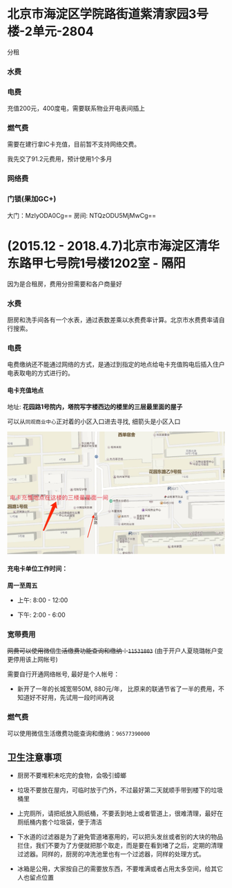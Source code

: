 # 北京市海淀区学院路街道紫清家园3号楼-2单元-2804

分租

### 水费

### 电费

充值200元，400度电，需要联系物业开电表间插上

### 燃气费

需要在建行拿IC卡充值，目前暂不支持网络交费。 

我先交了91.2元费用，预计使用1个多月

### 网络费

### 门锁(果加GC+)

大门：MzIyODA0Cg==
房间: NTQzODU5MjMwCg==

# (2015.12 - 2018.4.7)北京市海淀区清华东路甲七号院1号楼1202室 - 隔阳

因为是合租房，费用分担需要和各户商量好

### 水费

厨房和洗手间各有一个水表，通过表数差乘以水费费率计算。北京市水费费率请自行搜索。

### 电费

电费缴纳还不能通过网络的方式，是通过到指定的地点给电卡充值购电后插入住户电表取电的方式进行的。

#### 电卡充值地点

地址: **花园路1号院内，塔院写字楼西边的楼里的三层最里面的屋子**

可以从`同观商业中心`正对着的小区入口进去寻找, 细箭头是小区入口

![电卡充电地点](/assets/pictures/powerRechargSite.jpg)

#### 充电卡单位工作时间：

**周一至周五**
  
  - 上午: 8:00 - 12:00
 
  - 下午: 2:00 - 6:00

### 宽带费用

 ~~网费可以使用微信生活缴费功能查询和缴纳：`11531803`~~
 (由于开户人夏晓璐帐户变更停用该上网帐号)

需要自行开通网络帐号, 最好是个人帐号：

 - 新开了一年的长城宽带50M, 880元/年， 比原来的联通节省了一半的费用，不知道好不好用，先试用一段时间再说
 
### 燃气费

可以使用微信生活缴费功能查询和缴纳：`96577390000`


## 卫生注意事项

- 厨房不要堆积未吃完的食物，会吸引蟑螂

- 垃圾不要放在屋内，可临时放于门外，不过最好第二天就顺手带到楼下的垃圾桶里

- 上完厕所，请把纸放入厕纸桶，不要丢到地上或者管道上，很难清理，最好在厕纸桶内套个垃圾袋，便于清洁

- 下水道的过滤器是为了避免管道堵塞用的，可以把头发丝或者别的大块的物品拦住，我们不要为了方便就把那个取走，而是要在看到堵了之后，定期的清理过滤器。同样的，厨房的冲洗池里也有一个过滤器，同样的处理方式。

- 冰箱是公用，大家按自己的需要放东西，不要堆满或者占用太多空间，给其它人也留点位置







